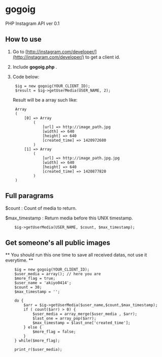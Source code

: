 # gogoig

PHP Instagram API ver 0.1

## How to use

1. Go to [http://instagram.com/developer/](http://instagram.com/developer/) to get a client id.

2. Include **gogoig.php** .

3. Code below:

        $ig = new gogoig(YOUR_CLIENT_ID);
        $result = $ig->getUserMedia(USER_NAME, 2);

    Result will be a array such like:

        Array
        (
            [0] => Array
                (
                    [url] => http://image_path.jpg
                    [width] => 640
                    [height] => 640
                    [created_time] => 1420972680
                )
            [1] => Array
                (
                    [url] => http://image_path.jpg.jpg
                    [width] => 640
                    [height] => 640
                    [created_time] => 1420877820
                )
        )

        
## Full paragrams 

$count : Count of media to return.

$max_timestamp : Return media before this UNIX timestamp.


        $ig->getUserMedia(USER_NAME, $count, $max_timestamp);


## Get someone's all public images 

** You should run this one time to save all received datas, not use it everytime. **

        $ig = new gogoig(YOUR_CLIENT_ID);
        $user_media = array(); // here you are
        $more_flag = true;
        $user_name = 'akiyo0414';
        $count = 30;
        $max_timestamp = '';
        
        do {
            $arr = $ig->getUserMedia($user_name,$count,$max_timestamp);
            if ( count($arr) > 0) {
                $user_media = array_merge($user_media , $arr);
                $last_one = array_pop($arr);
                $max_timestamp = $last_one['created_time'];
            } else {
                $more_flag = false;
            }
        } while($more_flag);
        
        print_r($user_media);


